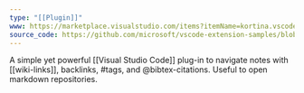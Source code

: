 ```yaml
---
type: "[[Plugin]]"
www: https://marketplace.visualstudio.com/items?itemName=kortina.vscode-markdown-notes
source_code: https://github.com/microsoft/vscode-extension-samples/blob/main/README.md
---
```

A simple yet powerful [[Visual Studio Code]] plug-in to navigate notes with  \[\[wiki-links\]\], backlinks, \#tags, and @bibtex-citations. Useful to open markdown repositories.
